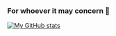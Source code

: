 ### For whoever it may concern 👀

[![My GitHub stats](https://github-readme-stats.vercel.app/api?username=KatyaHeylen)](https://github.com/anuraghazra/github-readme-stats&hide=stars)
<!--
**KatyaHeylen/KatyaHeylen** is a ✨ _special_ ✨ repository because its `README.md` (this file) appears on your GitHub profile.

Here are some ideas to get you started:

- 🔭 I’m currently working on ...
- 🌱 I’m currently learning ...
- 👯 I’m looking to collaborate on ...
- 🤔 I’m looking for help with ...
- 💬 Ask me about ...
- 📫 How to reach me: ...
- 😄 Pronouns: ...
- ⚡ Fun fact: ...
-->
